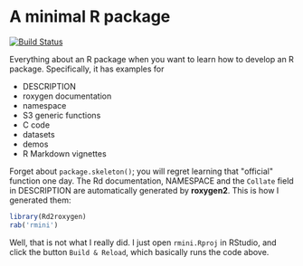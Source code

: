 # A minimal R package

[![Build Status](https://travis-ci.org/yihui/rmini.svg)](https://travis-ci.org/yihui/rmini)

Everything about an R package when you want to learn how to develop an R package. Specifically, it has examples for

- DESCRIPTION
- roxygen documentation
- namespace
- S3 generic functions
- C code
- datasets
- demos
- R Markdown vignettes

Forget about `package.skeleton()`; you will regret learning that "official" function one day. The Rd documentation, NAMESPACE and the `Collate` field in DESCRIPTION are automatically generated by **roxygen2**. This is how I generated them:

```r
library(Rd2roxygen)
rab('rmini')
```

Well, that is not what I really did. I just open `rmini.Rproj` in RStudio, and
click the button `Build & Reload`, which basically runs the code above.
